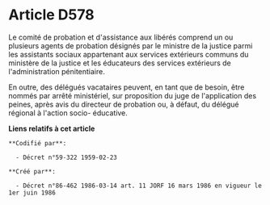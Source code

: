 # Article D578

Le comité de probation et d'assistance aux libérés comprend un ou plusieurs agents de probation désignés par le ministre de
la justice parmi les assistants sociaux appartenant aux services extérieurs communs du ministère de la justice et les
éducateurs des services extérieurs de l'administration pénitentiaire.

En outre, des délégués vacataires peuvent, en tant que de besoin, être nommés par arrêté ministériel, sur proposition du juge
de l'application des peines, après avis du directeur de probation ou, à défaut, du délégué régional à l'action socio-
éducative.

**Liens relatifs à cet article**

	**Codifié par**:

	  - Décret n°59-322 1959-02-23

	**Créé par**:

	  - Décret n°86-462 1986-03-14 art. 11 JORF 16 mars 1986 en vigueur le 1er juin 1986
